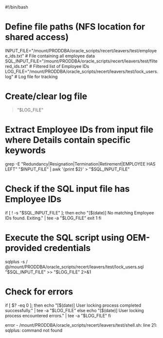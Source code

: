 #!/bin/bash

# Define file paths (NFS location for shared access)
INPUT_FILE="/mount/PRODDBA/oracle_scripts/recert/leavers/test/employee_ids.txt"   # File containing all employee data
SQL_INPUT_FILE="/mount/PRODDBA/oracle_scripts/recert/leavers/test/filtered_ids.txt"  # Filtered list of Employee IDs
LOG_FILE="/mount/PRODDBA/oracle_scripts/recert/leavers/test/lock_users.log"  # Log file for tracking

# Create/clear log file
> "$LOG_FILE"

# Extract Employee IDs from input file where Details contain specific keywords
grep -E "Redundancy|Resignation|Termination|Retirement|EMPLOYEE HAS LEFT" "$INPUT_FILE" | awk '{print $2}' > "$SQL_INPUT_FILE"

# Check if the SQL input file has Employee IDs
if [ ! -s "$SQL_INPUT_FILE" ]; then
    echo "[$(date)] No matching Employee IDs found. Exiting." | tee -a "$LOG_FILE"
    exit 1
fi

# Execute the SQL script using OEM-provided credentials
sqlplus -s / @/mount/PRODDBA/oracle_scripts/recert/leavers/test/lock_users.sql "$SQL_INPUT_FILE" >> "$LOG_FILE" 2>&1

# Check for errors
if [ $? -eq 0 ]; then
    echo "[$(date)] User locking process completed successfully." | tee -a "$LOG_FILE"
else
    echo "[$(date)] User locking process encountered errors." | tee -a "$LOG_FILE"
fi

error - /mount/PRODDBA/oracle_scripts/recert/leavers/test/shell.sh: line 21: sqlplus: command not found
